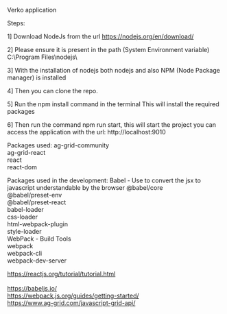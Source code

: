  Verko application 

Steps:

1] Download NodeJs from the url 
    https://nodejs.org/en/download/

2] Please ensure it is present in the path (System Environment variable)
   C:\Program Files\nodejs\

3] With the installation of nodejs both nodejs and also NPM (Node Package manager) is installed

4] Then you can clone the repo.

5] Run the npm install command in the terminal
    This will install the required packages

6] Then run the command npm run start, this will start the project
   you can access the application with the url: http://localhost:9010


Packages used:
    ag-grid-community   <br />
    ag-grid-react       <br />
    react               <br />
    react-dom           <br />

Packages used in the development:
Babel - Use to convert the jsx to javascript understandable by the browser
    @babel/core                 <br />
    @babel/preset-env           <br />
    @babel/preset-react         <br />
    babel-loader                <br />
    css-loader                  <br />
    html-webpack-plugin         <br />
    style-loader                <br />
WebPack - Build Tools           <br />
    webpack                     <br />
    webpack-cli                 <br />
    webpack-dev-server          <br />


https://reactjs.org/tutorial/tutorial.html  <br />    
https://babeljs.io/ <br />
https://webpack.js.org/guides/getting-started/  <br />
https://www.ag-grid.com/javascript-grid-api/  <br />